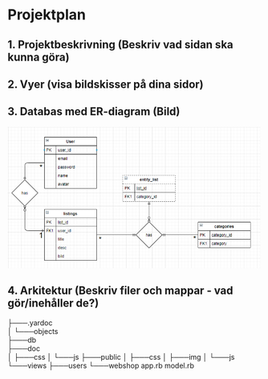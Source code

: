 # Projektplan

## 1. Projektbeskrivning (Beskriv vad sidan ska kunna göra)
## 2. Vyer (visa bildskisser på dina sidor)
## 3. Databas med ER-diagram (Bild)

![ER-diagram](er-diagram.PNG)

## 4. Arkitektur (Beskriv filer och mappar - vad gör/inehåller de?)
├───.yardoc\
│   └───objects\
├───db\
├───doc\
│   ├───css
│   └───js
├───public
│   ├───css
│   ├───img
│   └───js
└───views
    ├───users
    └───webshop
app.rb
model.rb

